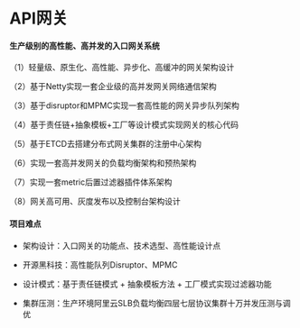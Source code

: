 # API网关

#### 生产级别的高性能、高并发的入口网关系统

（1）轻量级、原生化、高性能、异步化、高缓冲的网关架构设计

（2）基于Netty实现一套企业级的高并发网关网络通信架构

（3）基于disruptor和MPMC实现一套高性能的网关异步队列架构

（4）基于责任链+抽象模板+工厂等设计模式实现网关的核心代码

（5）基于ETCD去搭建分布式网关集群的注册中心架构

（6）实现一套高并发网关的负载均衡架构和预热架构

（7）实现一套metric后置过滤器插件体系架构

（8）网关高可用、灰度发布以及控制台架构设计

#### 项目难点

- 架构设计：入口网关的功能点、技术选型、高性能设计点

- 开源黑科技：高性能队列Disruptor、MPMC

- 设计模式：基于责任链模式 + 抽象模板方法 + 工厂模式实现过滤器功能

- 集群压测：生产环境阿里云SLB负载均衡四层七层协议集群十万并发压测与调优
